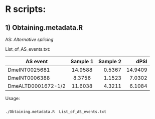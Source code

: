 # R scripts:

## 1) Obtaining.metadata.R

AS: *Alternative splicing*

List_of_AS_events.txt:

| AS event   |     Sample 1     |  Sample 2 |  dPSI  |
|----------|:-------------:|------:| ------:|
| DmeINT0025681 | 14.9588 | 0.5367 | 14.9409 |
| DmeINT0006388 | 8.3756 | 1.1523 | 7.0302|
| DmeALTD0001672-1/2 | 11.6038 | 4.3211 | 6.1084 |

Usage:

```{r}

./Obtaining.metadata.R  List_of_AS_events.txt

```
